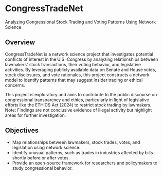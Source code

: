 # CongressTradeNet

Analyzing Congressional Stock Trading and Voting Patterns Using Network Science

## Overview

CongressTradeNet is a network science project that investigates potential conflicts of interest in the U.S. Congress by analyzing relationships between lawmakers' stock transactions, their voting behavior, and legislative activities. By leveraging publicly available data on Senate and House votes, stock disclosures, and vote rationales, this project constructs a network model to identify patterns that may suggest insider trading or ethical concerns.

This project is exploratory and aims to contribute to the public discourse on congressional transparency and ethics, particularly in light of legislative efforts like the ETHICS Act (2024) to restrict stock trading by lawmakers. Note: Findings are not conclusive evidence of illegal activity but highlight areas for further investigation.

## Objectives

- Map relationships between lawmakers, stock trades, votes, and legislation using network science.
- Identify unusual patterns, such as trades in industries affected by bills shortly before or after votes.
- Provide an open-source framework for researchers and policymakers to study congressional behavior.
